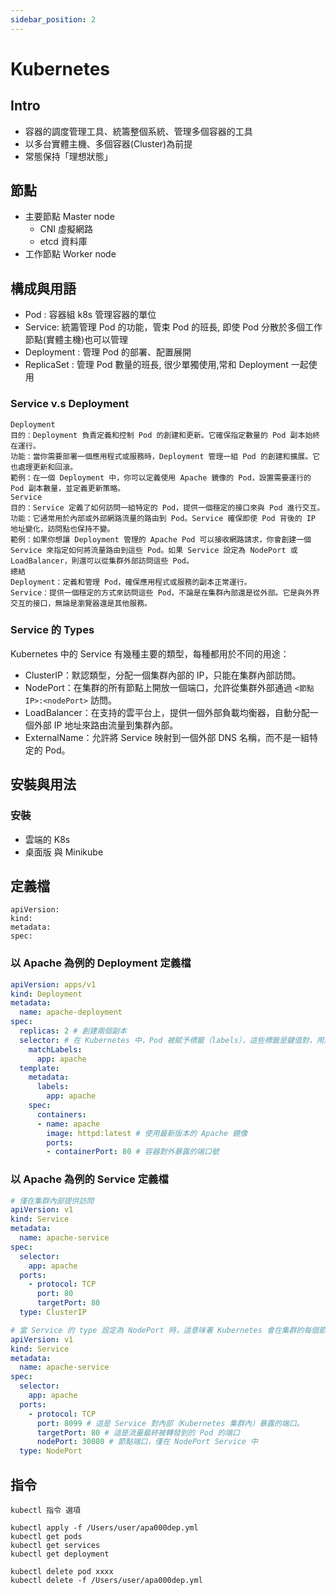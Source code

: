 ```yaml
---
sidebar_position: 2
---
```

# Kubernetes

## Intro
- 容器的調度管理工具、統籌整個系統、管理多個容器的工具
- 以多台實體主機、多個容器(Cluster)為前提
- 常態保持「理想狀態」

## 節點
- 主要節點 Master node
    - CNI 虛擬網路
    - etcd 資料庫
- 工作節點 Worker node

## 構成與用語
- Pod : 容器組 k8s 管理容器的單位
- Service: 統籌管理 Pod 的功能，管束 Pod 的班長, 即使 Pod 分散於多個工作節點(實體主機)也可以管理
- Deployment :  管理 Pod 的部署、配置展開
- ReplicaSet : 管理 Pod 數量的班長, 很少單獨使用,常和 Deployment 一起使用

### Service v.s Deployment
```
Deployment
目的：Deployment 負責定義和控制 Pod 的創建和更新。它確保指定數量的 Pod 副本始終在運行。
功能：當你需要部署一個應用程式或服務時，Deployment 管理一組 Pod 的創建和擴展。它也處理更新和回滾。
範例：在一個 Deployment 中，你可以定義使用 Apache 鏡像的 Pod，設置需要運行的 Pod 副本數量，並定義更新策略。
Service
目的：Service 定義了如何訪問一組特定的 Pod，提供一個穩定的接口來與 Pod 進行交互。
功能：它通常用於內部或外部網路流量的路由到 Pod。Service 確保即使 Pod 背後的 IP 地址變化，訪問點也保持不變。
範例：如果你想讓 Deployment 管理的 Apache Pod 可以接收網路請求，你會創建一個 Service 來指定如何將流量路由到這些 Pod。如果 Service 設定為 NodePort 或 LoadBalancer，則還可以從集群外部訪問這些 Pod。
總結
Deployment：定義和管理 Pod，確保應用程式或服務的副本正常運行。
Service：提供一個穩定的方式來訪問這些 Pod，不論是在集群內部還是從外部。它是與外界交互的接口，無論是瀏覽器還是其他服務。
```

### Service 的 Types
Kubernetes 中的 Service 有幾種主要的類型，每種都用於不同的用途：

- ClusterIP：默認類型，分配一個集群內部的 IP，只能在集群內部訪問。
- NodePort：在集群的所有節點上開放一個端口，允許從集群外部通過 `<節點IP>:<nodePort>` 訪問。
- LoadBalancer：在支持的雲平台上，提供一個外部負載均衡器，自動分配一個外部 IP 地址來路由流量到集群內部。
- ExternalName：允許將 Service 映射到一個外部 DNS 名稱，而不是一組特定的 Pod。


## 安裝與用法
### 安裝
- 雲端的 K8s
- 桌面版 與 Minikube

## 定義檔
```
apiVersion:
kind:
metadata:
spec:
```

### 以 Apache 為例的 Deployment 定義檔
```yaml
apiVersion: apps/v1
kind: Deployment
metadata:
  name: apache-deployment
spec:
  replicas: 2 # 創建兩個副本
  selector: # 在 Kubernetes 中，Pod 被賦予標籤（labels），這些標籤是鍵值對，用於識別和組織 Pod。selector 在 Deployment 定義中用來選擇具有特定標籤的 Pod。換句話說，它告訴 Deploymen
    matchLabels:
      app: apache
  template:
    metadata:
      labels:
        app: apache
    spec:
      containers:
      - name: apache
        image: httpd:latest # 使用最新版本的 Apache 鏡像
        ports:
        - containerPort: 80 # 容器對外暴露的端口號

```

### 以 Apache 為例的 Service 定義檔
```yaml
# 僅在集群內部提供訪問
apiVersion: v1
kind: Service
metadata:
  name: apache-service
spec:
  selector:
    app: apache
  ports:
    - protocol: TCP
      port: 80
      targetPort: 80
  type: ClusterIP

# 當 Service 的 type 設定為 NodePort 時，這意味著 Kubernetes 會在集群的每個節點上開放一個特定的端口，從而使得外部流量能夠通過這個端口訪問 Pod。
apiVersion: v1
kind: Service
metadata:
  name: apache-service
spec:
  selector:
    app: apache
  ports:
    - protocol: TCP
      port: 8099 # 這是 Service 對內部（Kubernetes 集群內）暴露的端口。
      targetPort: 80 # 這是流量最終被轉發到的 Pod 的端口
      nodePort: 30080 # 節點端口，僅在 NodePort Service 中
  type: NodePort
```
## 指令
```shell
kubectl 指令 選項

kubectl apply -f /Users/user/apa000dep.yml
kubectl get pods
kubectl get services
kubectl get deployment

kubectl delete pod xxxx
kubectl delete -f /Users/user/apa000dep.yml
```